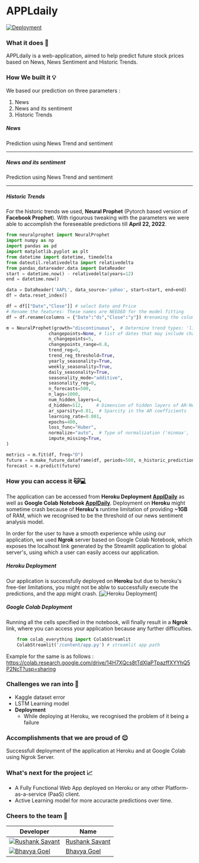 # APPLdaily 
[![Deployment](https://img.icons8.com/nolan/1x/heroku.png)](https://appldaily.herokuapp.com/)

### What it does 🤖
APPLdaily is a web-application, aimed to help predict future stock prices based on News, News Sentiment and Historic Trends.
### How We built it 💡
We based our prediction on three parameters : 
1. News
2. News and its sentiment
3. Historic Trends

##### **News**
Prediction using News Trend and sentiment

---
##### **News and its sentiment**
Prediction using News Trend and sentiment
****
##### **Historic Trends**
For the historic trends we used, **Neural Prophet** (Pytorch based version of **Facebook Prophet**). With rigourous tweaking with the parameters we were able to accomplish the foreseeable predictions till **April 22, 2022**.
```python
from neuralprophet import NeuralProphet
import numpy as np
import pandas as pd
import matplotlib.pyplot as plt
from datetime import datetime, timedelta
from dateutil.relativedelta import relativedelta
from pandas_datareader.data import DataReader
start = datetime.now() - relativedelta(years=12)
end = datetime.now()

data = DataReader('AAPL', data_source='yahoo', start=start, end=end)
df = data.reset_index()

df = df[["Date","Close"]] # select Date and Price
# Rename the features: These names are NEEDED for the model fitting
df = df.rename(columns = {"Date":"ds","Close":"y"}) #renaming the columns of the dataset

m = NeuralProphet(growth="discontinuous",  # Determine trend types: 'linear', 'discontinuous', 'off'
                changepoints=None, # list of dates that may include change points (None -> automatic )
                n_changepoints=5,
                changepoints_range=0.8,
                trend_reg=0,
                trend_reg_threshold=True,
                yearly_seasonality=True,
                weekly_seasonality=True,
                daily_seasonality=True,
                seasonality_mode="additive",
                seasonality_reg=0,
                n_forecasts=500,
                n_lags=1000,
                num_hidden_layers=4,
                d_hidden=512,     # Dimension of hidden layers of AR-Net
                ar_sparsity=0.01,  # Sparcity in the AR coefficients
                learning_rate=0.001,
                epochs=400,
                loss_func="Huber",
                normalize="auto",  # Type of normalization ('minmax', 'standardize', 'soft', 'off')
                impute_missing=True,
)

metrics = m.fit(df, freq="D")
future = m.make_future_dataframe(df, periods=500, n_historic_predictions=len(df))
forecast = m.predict(future)
```

### How you can access it 🐱💻
The application can be accessed from **Heroku Deployment [ApplDaily](https://appldaily.herokuapp.com/)** as well as **Google Colab Notebook [ApplDaily](https://colab.research.google.com/drive/14H7XQcs8tTdXlaPTpazffXYYhQ5P2NcT?usp=sharing)**. Deployment on **Heroku** might sometime crash because of **Heroku's** runtime limitation of providing **~1GB** of RAM, which we recognised to be the threshold of our news sentiment analysis model. 

In order for the user to have a smooth experience while using our application, we used **Ngrok** server based on Google Colab Notebook, which exposes the localhost link generated by the Streamlit application to global server's, using which a user can easily access our application.

##### Heroku Deployment
Our application is successfully deployed on **Heroku** but due to heroku's free-tier limitations, you might not be ablw to successfully execute the predictions, and the app might crash.
[![Heroku Deployment]()]


##### Google Colab Deployment 
Running all the cells specified in the notebook, will finally result in a **Ngrok** link, where you can access your application because any further difficulties.
```python
    from colab_everything import ColabStreamlit
    ColabStreamlit('/content/app.py') # streamlit app path
```
Example for the same is as follows : 
https://colab.research.google.com/drive/14H7XQcs8tTdXlaPTpazffXYYhQ5P2NcT?usp=sharing

### Challenges we ran into 🧠
* Kaggle dataset error
*  LSTM Learning model
*  **Deployment**
    * While deploying at Heroku, we recognised the problem of it being a failure

### Accomplishments that we are proud of 😌
Successfull deployment of the application at Heroku and at Google Colab using Ngrok Server.


### What's next for the project 📈
 - A Fully Functional Web App deployed on Heroku or any other Platform-as-a-service (PaaS) client.
 - Active Learning model for more accuracte predictions over time.

### Cheers to the team 🥂
| Developer | Name |
| -- | --|
|[![Rushank Savant](https://avatars3.githubusercontent.com/u/50732558?s=50&u=4d0269f831162eedb5c98d214226781becd6b583&v=4)](https://github.com/Rushanksavant)| [Rushank Savant](https://github.com/Rushanksavant)|
|[![Bhavya Goel](https://avatars2.githubusercontent.com/u/12731278?s=50&v=4)](https://github.com/bhavyagoel)| [Bhavya Goel](https://github.com/bhavyagoel)|

